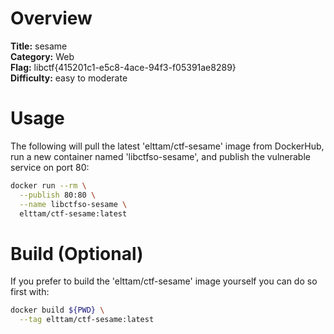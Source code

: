 # Overview

**Title:** sesame  
**Category:** Web  
**Flag:** libctf{415201c1-e5c8-4ace-94f3-f05391ae8289}  
**Difficulty:** easy to moderate

# Usage

The following will pull the latest 'elttam/ctf-sesame' image from DockerHub, run a new container named 'libctfso-sesame', and publish the vulnerable service on port 80:

```sh
docker run --rm \
  --publish 80:80 \
  --name libctfso-sesame \
  elttam/ctf-sesame:latest
```

# Build (Optional)

If you prefer to build the 'elttam/ctf-sesame' image yourself you can do so first with:

```sh
docker build ${PWD} \
  --tag elttam/ctf-sesame:latest
```

